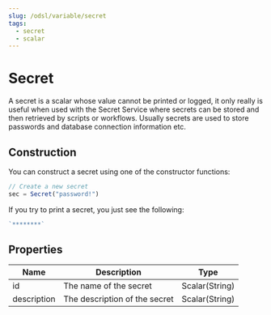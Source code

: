 ```yaml
---
slug: /odsl/variable/secret
tags:
  - secret
  - scalar
---
```

Secret
======================

A secret is a scalar whose value cannot be printed or logged, it only really is useful when used with the Secret Service where secrets can be stored and then retrieved by scripts or workflows. Usually secrets are used to store passwords and database connection information etc.

## Construction

You can construct a secret using one of the constructor functions:
```js
// Create a new secret
sec = Secret("password!")
```
If you try to print a secret, you just see the following:
```js
`********`
```

## Properties

|**Name**|**Description**|**Type**|
|-|-|-|
|id|The name of the secret|Scalar(String)|
|description|The description of the secret|Scalar(String)|
